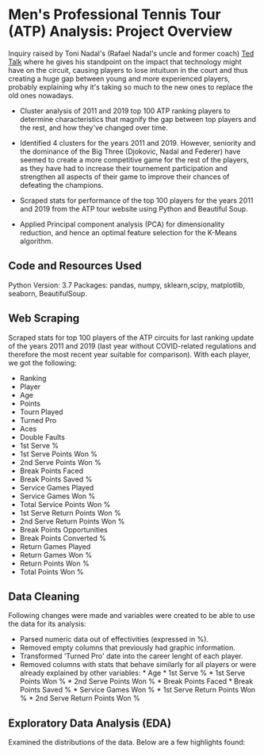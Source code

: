 # Men's Professional Tennis Tour (ATP) Analysis: Project Overview

Inquiry raised by Toni Nadal's (Rafael Nadal's uncle and former coach) [Ted Talk](https://www.ted.com/talks/toni_nadal_el_valor_del_esfuerzo) where he gives his standpoint on the impact that technology might have on the circuit, causing players to lose intuituon in the court and thus creating a huge gap between young and more experienced players, probably explaining why it's taking so much to the new ones to replace the old ones nowadays.
 
* Cluster analysis of 2011 and 2019 top 100 ATP ranking players to determine characteristics that magnify the gap between top players and the rest, and how they've changed over time. 

* Identified 4 clusters for the years 2011 and 2019. However, seniority and the dominance of the Big Three (Djokovic, Nadal and Federer) have seemed to create a more competitive game for the rest of the players, as they have had to increase their tournement participation and strengthen all aspects of their game to improve their chances of defeating the champions. 

* Scraped stats for performance of the top 100 players for the years 2011 and 2019 from the ATP tour website using Python and Beautiful Soup.

* Applied Principal component analysis (PCA) for dimensionality reduction, and hence an optimal feature selection for the K-Means algorithm.

## Code and Resources Used

Python Version: 3.7
Packages: pandas, numpy, sklearn,scipy, matplotlib, seaborn, BeautifulSoup.

## Web Scraping

Scraped stats for top 100 players of the ATP circuits for last ranking update of the years 2011 and 2019 (last year without COVID-related regulations and therefore the most recent year suitable for comparison). With each player, we got the following:

* Ranking
* Player
* Age
* Points
* Tourn Played
* Turned Pro
* Aces
* Double Faults
* 1st Serve %	
* 1st Serve Points Won %	
* 2nd Serve Points Won % 
* Break Points Faced
* Break Points Saved %
* Service Games Played
* Service Games Won %	
* Total Service Points Won %	
* 1st Serve Return Points Won %	
* 2nd Serve Return Points Won %	
* Break Points Opportunities	
* Break Points Converted %	
* Return Games Played	
* Return Games Won %	
* Return Points Won %	
* Total Points Won %

## Data Cleaning

Following changes were made and variables were created to be able to use the data for its analysis:
* Parsed numeric data out of effectivities (expressed in %).
* Removed empty columns that previously had graphic information.
* Transformed 'Turned Pro' date into the career lenght of each player.
* Removed columns with stats that behave similarly for all players or were already explained by other variables:
          * Age
          * 1st Serve %
          * 1st Serve Points Won %
          * 2nd Serve Points Won % 
          * Break Points Faced
          * Break Points Saved %
          * Service Games Won %
          * 1st Serve Return Points Won %
          * 2nd Serve Return Points Won %

## Exploratory Data Analysis (EDA)

Examined the distributions of the data. Below are a few highlights found:

